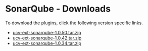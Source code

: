 
# SonarQube - Downloads

To download the plugins, click the following version specific links.

- [ucv-ext-sonarqube-1.0.50.tar.zip](https://raw.githubusercontent.com/UrbanCode/IBM-UCV-PLUGINS/main/files/ucv-ext-sonarqube/ucv-ext-sonarqube-1.0.50.tar.zip)
- [ucv-ext-sonarqube-1.0.42.tar.zip](https://raw.githubusercontent.com/UrbanCode/IBM-UCV-PLUGINS/main/files/ucv-ext-sonarqube/ucv-ext-sonarqube-1.0.42.tar.zip)
- [ucv-ext-sonarqube-1.0.34.tar.zip](https://raw.githubusercontent.com/UrbanCode/IBM-UCV-PLUGINS/main/files/ucv-ext-sonarqube/ucv-ext-sonarqube-1.0.34.tar.zip)
